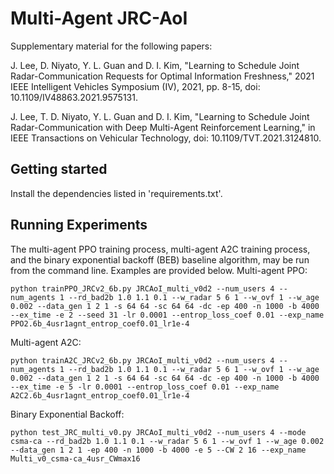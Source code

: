 # Multi-Agent JRC-AoI
Supplementary material for the following papers:

J. Lee, D. Niyato, Y. L. Guan and D. I. Kim, "Learning to Schedule Joint Radar-Communication Requests for Optimal Information Freshness," 2021 IEEE Intelligent Vehicles Symposium (IV), 2021, pp. 8-15, doi: 10.1109/IV48863.2021.9575131.

J. Lee, T. D. Niyato, Y. L. Guan and D. I. Kim, "Learning to Schedule Joint Radar-Communication with Deep Multi-Agent Reinforcement Learning," in IEEE Transactions on Vehicular Technology, doi: 10.1109/TVT.2021.3124810.

## Getting started
Install the dependencies listed in 'requirements.txt'.

## Running Experiments
The multi-agent PPO training process, multi-agent A2C training process, and the binary exponential backoff (BEB) baseline algorithm, may be run from the command line. Examples are provided below.
Multi-agent PPO:
```
python trainPPO_JRCv2_6b.py JRCAoI_multi_v0d2 --num_users 4 --num_agents 1 --rd_bad2b 1.0 1.1 0.1 --w_radar 5 6 1 --w_ovf 1 --w_age 0.002 --data_gen 1 2 1 -s 64 64 -sc 64 64 -dc -ep 400 -n 1000 -b 4000 --ex_time -e 2 --seed 31 -lr 0.0001 --entrop_loss_coef 0.01 --exp_name PPO2.6b_4usr1agnt_entrop_coef0.01_lr1e-4
```
Multi-agent A2C:
```
python trainA2C_JRCv2_6b.py JRCAoI_multi_v0d2 --num_users 4 --num_agents 1 --rd_bad2b 1.0 1.1 0.1 --w_radar 5 6 1 --w_ovf 1 --w_age 0.002 --data_gen 1 2 1 -s 64 64 -sc 64 64 -dc -ep 400 -n 1000 -b 4000 --ex_time -e 5 -lr 0.0001 --entrop_loss_coef 0.01 --exp_name A2C2.6b_4usr1agnt_entrop_coef0.01_lr1e-4
```
Binary Exponential Backoff:
```
python test_JRC_multi_v0.py JRCAoI_multi_v0d2 --num_users 4 --mode csma-ca --rd_bad2b 1.0 1.1 0.1 --w_radar 5 6 1 --w_ovf 1 --w_age 0.002 --data_gen 1 2 1 -ep 400 -n 1000 -b 4000 -e 5 --CW 2 16 --exp_name Multi_v0_csma-ca_4usr_CWmax16
```
